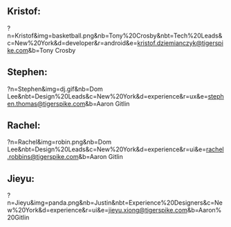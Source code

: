 ## Kristof:
?n=Kristof&img=basketball.png&nb=Tony%20Crosby&nbt=Tech%20Leads&c=New%20York&d=developer&r=android&e=kristof.dziemianczyk@tigerspike.com&b=Tony Crosby

## Stephen:
?n=Stephen&img=dj.gif&nb=Dom Lee&nbt=Design%20Leads&c=New%20York&d=experience&r=ux&e=stephen.thomas@tigerspike.com&b=Aaron Gitlin

## Rachel:
?n=Rachel&img=robin.png&nb=Dom Lee&nbt=Design%20Leads&c=New%20York&d=experience&r=ui&e=rachel.robbins@tigerspike.com&b=Aaron Gitlin

## Jieyu:
?n=Jieyu&img=panda.png&nb=Justin&nbt=Experience%20Designers&c=New%20York&d=experience&r=ui&e=jieyu.xiong@tigerspike.com&b=Aaron%20Gitlin